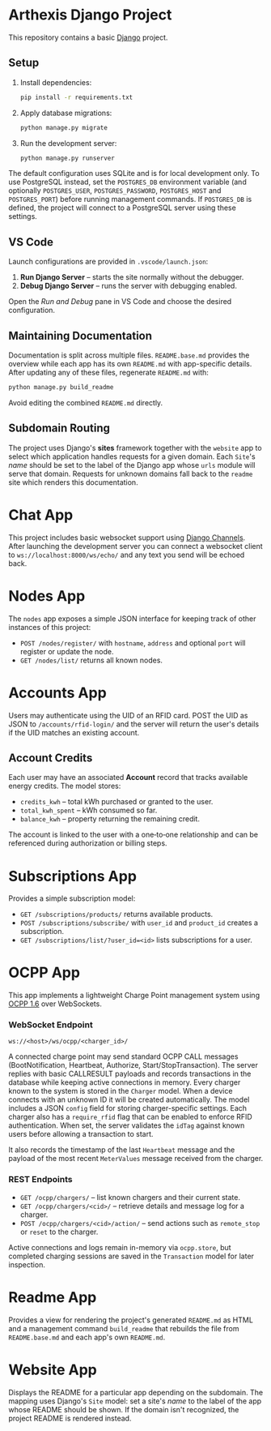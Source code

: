 # Arthexis Django Project

This repository contains a basic [Django](https://www.djangoproject.com/) project.

## Setup

1. Install dependencies:
   ```bash
   pip install -r requirements.txt
   ```
2. Apply database migrations:
   ```bash
   python manage.py migrate
   ```
3. Run the development server:
   ```bash
   python manage.py runserver
   ```

The default configuration uses SQLite and is for local development only.
To use PostgreSQL instead, set the `POSTGRES_DB` environment variable (and
optionally `POSTGRES_USER`, `POSTGRES_PASSWORD`, `POSTGRES_HOST` and
`POSTGRES_PORT`) before running management commands. If `POSTGRES_DB` is
defined, the project will connect to a PostgreSQL server using these
settings.

## VS Code

Launch configurations are provided in `.vscode/launch.json`:

1. **Run Django Server** – starts the site normally without the debugger.
2. **Debug Django Server** – runs the server with debugging enabled.

Open the *Run and Debug* pane in VS Code and choose the desired configuration.

## Maintaining Documentation

Documentation is split across multiple files. `README.base.md` provides the
overview while each app has its own `README.md` with app-specific details.
After updating any of these files, regenerate `README.md` with:

```bash
python manage.py build_readme
```

Avoid editing the combined `README.md` directly.

## Subdomain Routing

The project uses Django's **sites** framework together with the `website`
app to select which application handles requests for a given domain.  Each
`Site`'s *name* should be set to the label of the Django app whose `urls`
module will serve that domain.  Requests for unknown domains fall back to
the `readme` site which renders this documentation.


# Chat App

This project includes basic websocket support using [Django Channels](https://channels.readthedocs.io/). After launching the development server you can connect a websocket client to `ws://localhost:8000/ws/echo/` and any text you send will be echoed back.


# Nodes App

The `nodes` app exposes a simple JSON interface for keeping track of other instances of this project:

- `POST /nodes/register/` with `hostname`, `address` and optional `port` will register or update the node.
- `GET /nodes/list/` returns all known nodes.


# Accounts App

Users may authenticate using the UID of an RFID card. POST the UID as JSON to `/accounts/rfid-login/` and the server will return the user's details if the UID matches an existing account.

## Account Credits

Each user may have an associated **Account** record that tracks available energy credits. The model stores:

- `credits_kwh` – total kWh purchased or granted to the user.
- `total_kwh_spent` – kWh consumed so far.
- `balance_kwh` – property returning the remaining credit.

The account is linked to the user with a one‑to‑one relationship and can be referenced during authorization or billing steps.


# Subscriptions App

Provides a simple subscription model:

- `GET /subscriptions/products/` returns available products.
- `POST /subscriptions/subscribe/` with `user_id` and `product_id` creates a subscription.
- `GET /subscriptions/list/?user_id=<id>` lists subscriptions for a user.


# OCPP App

This app implements a lightweight Charge Point management system using
[OCPP 1.6](https://github.com/OCA/ocpp) over WebSockets.

### WebSocket Endpoint

```
ws://<host>/ws/ocpp/<charger_id>/
```

A connected charge point may send standard OCPP CALL messages
(BootNotification, Heartbeat, Authorize, Start/StopTransaction). The
server replies with basic CALLRESULT payloads and records transactions
in the database while keeping active connections in memory. Every charger
known to the system is stored in the `Charger` model. When a device
connects with an unknown ID it will be created automatically. The model
includes a JSON `config` field for storing charger-specific settings.
Each charger also has a `require_rfid` flag that can be enabled to
enforce RFID authentication. When set, the server validates the `idTag`
against known users before allowing a transaction to start.

It also records the timestamp of the last `Heartbeat` message and the
payload of the most recent `MeterValues` message received from the charger.


### REST Endpoints

- `GET /ocpp/chargers/` – list known chargers and their current state.
- `GET /ocpp/chargers/<cid>/` – retrieve details and message log for a charger.
- `POST /ocpp/chargers/<cid>/action/` – send actions such as `remote_stop` or
  `reset` to the charger.

Active connections and logs remain in-memory via `ocpp.store`, but
completed charging sessions are saved in the `Transaction` model for
later inspection.


# Readme App

Provides a view for rendering the project's generated `README.md` as HTML
and a management command `build_readme` that rebuilds the file from
`README.base.md` and each app's own `README.md`.


# Website App

Displays the README for a particular app depending on the subdomain.
The mapping uses Django's `Site` model: set a site's *name* to the
label of the app whose README should be shown. If the domain isn't
recognized, the project README is rendered instead.
